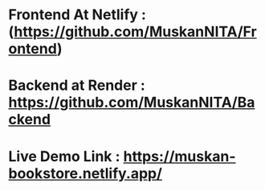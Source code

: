 # Frontend At Netlify : (https://github.com/MuskanNITA/Frontend)
# Backend at Render : https://github.com/MuskanNITA/Backend
# Live Demo Link : https://muskan-bookstore.netlify.app/

